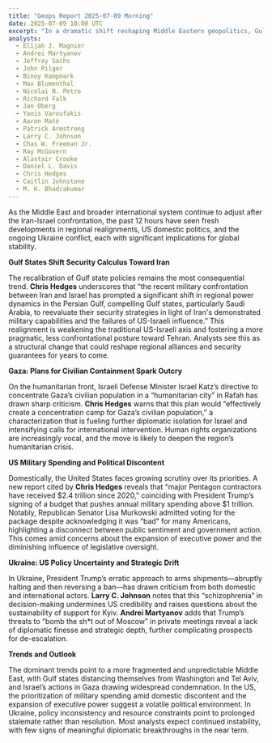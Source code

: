 ```yaml
---
title: "Geops Report 2025-07-09 Morning"
date: 2025-07-09 10:00 UTC
excerpt: "In a dramatic shift reshaping Middle Eastern geopolitics, Gulf states, led by Saudi Arabia, are realigning their security strategies towards a more pragmatic stance with Iran, signaling a weakening of the traditional US-Israeli axis and heralding a potential transformation of regional alliances and power dynamics."
analysts:
  - Elijah J. Magnier
  - Andrei Martyanov
  - Jeffrey Sachs
  - John Pilger
  - Binoy Kampmark
  - Max Blumenthal
  - Nicolai N. Petro
  - Richard Falk
  - Jan Oberg
  - Yanis Varoufakis
  - Aaron Maté
  - Patrick Armstrong
  - Larry C. Johnson
  - Chas W. Freeman Jr.
  - Ray McGovern
  - Alastair Crooke
  - Daniel L. Davis
  - Chris Hedges
  - Caitlin Johnstone
  - M. K. Bhadrakumar
---
```


As the Middle East and broader international system continue to adjust after the Iran-Israel confrontation, the past 12 hours have seen fresh developments in regional realignments, US domestic politics, and the ongoing Ukraine conflict, each with significant implications for global stability.

**Gulf States Shift Security Calculus Toward Iran**

The recalibration of Gulf state policies remains the most consequential trend. **Chris Hedges** underscores that “the recent military confrontation between Iran and Israel has prompted a significant shift in regional power dynamics in the Persian Gulf, compelling Gulf states, particularly Saudi Arabia, to reevaluate their security strategies in light of Iran's demonstrated military capabilities and the failures of US-Israeli influence.” This realignment is weakening the traditional US-Israeli axis and fostering a more pragmatic, less confrontational posture toward Tehran. Analysts see this as a structural change that could reshape regional alliances and security guarantees for years to come.

**Gaza: Plans for Civilian Containment Spark Outcry**

On the humanitarian front, Israeli Defense Minister Israel Katz’s directive to concentrate Gaza’s civilian population in a “humanitarian city” in Rafah has drawn sharp criticism. **Chris Hedges** warns that this plan would “effectively create a concentration camp for Gaza’s civilian population,” a characterization that is fueling further diplomatic isolation for Israel and intensifying calls for international intervention. Human rights organizations are increasingly vocal, and the move is likely to deepen the region’s humanitarian crisis.

**US Military Spending and Political Discontent**

Domestically, the United States faces growing scrutiny over its priorities. A new report cited by **Chris Hedges** reveals that “major Pentagon contractors have received $2.4 trillion since 2020,” coinciding with President Trump’s signing of a budget that pushes annual military spending above $1 trillion. Notably, Republican Senator Lisa Murkowski admitted voting for the package despite acknowledging it was “bad” for many Americans, highlighting a disconnect between public sentiment and government action. This comes amid concerns about the expansion of executive power and the diminishing influence of legislative oversight.

**Ukraine: US Policy Uncertainty and Strategic Drift**

In Ukraine, President Trump’s erratic approach to arms shipments—abruptly halting and then reversing a ban—has drawn criticism from both domestic and international actors. **Larry C. Johnson** notes that this “schizophrenia” in decision-making undermines US credibility and raises questions about the sustainability of support for Kyiv. **Andrei Martyanov** adds that Trump’s threats to “bomb the sh*t out of Moscow” in private meetings reveal a lack of diplomatic finesse and strategic depth, further complicating prospects for de-escalation.

**Trends and Outlook**

The dominant trends point to a more fragmented and unpredictable Middle East, with Gulf states distancing themselves from Washington and Tel Aviv, and Israel’s actions in Gaza drawing widespread condemnation. In the US, the prioritization of military spending amid domestic discontent and the expansion of executive power suggest a volatile political environment. In Ukraine, policy inconsistency and resource constraints point to prolonged stalemate rather than resolution. Most analysts expect continued instability, with few signs of meaningful diplomatic breakthroughs in the near term.
